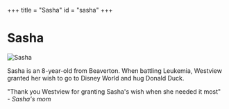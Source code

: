 +++
title = "Sasha"
id = "sasha"
+++

# Sasha

![Sasha](/images/sasha.png)

Sasha is an 8-year-old from Beaverton. When battling Leukemia, Westview granted her wish to go to Disney World and hug Donald Duck.

"Thank you Westview for granting Sasha's wish when she needed it most"\
*- Sasha's mom*
